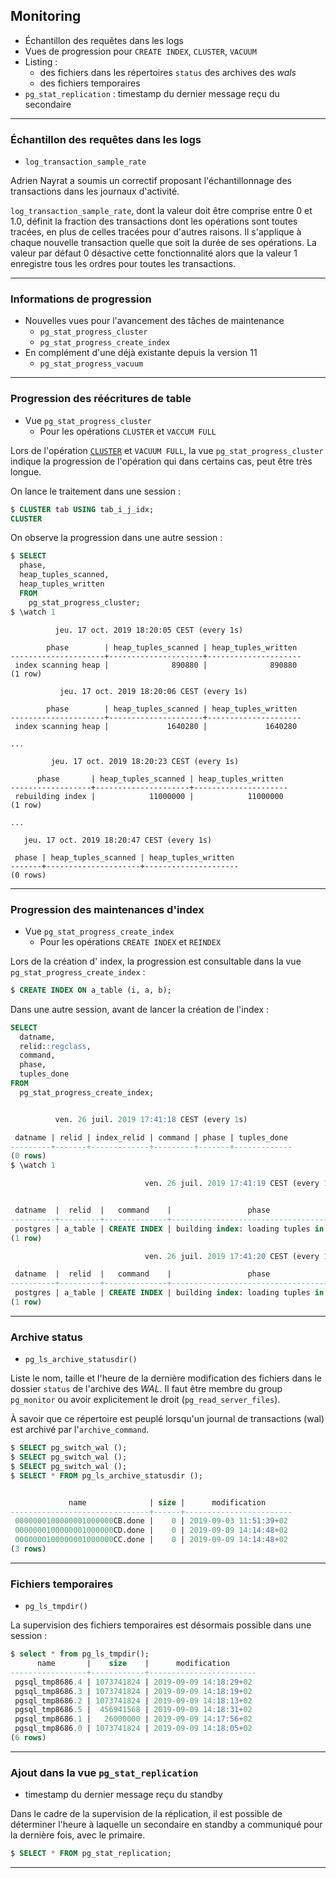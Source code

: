 ## Monitoring

<div class="slide-content">

  * Échantillon des requêtes dans les logs
  * Vues de progression pour `CREATE INDEX`, `CLUSTER`, `VACUUM`
  * Listing : 
    *  des fichiers dans les répertoires `status` des archives des _wals_ 
    *  des fichiers temporaires
  * `pg_stat_replication` : timestamp du dernier message reçu du secondaire

</div>

<div class="notes">


</div>

-----

### Échantillon des requêtes dans les logs

<div class="slide-content">

  * `log_transaction_sample_rate`
</div>

<div class="notes">

Adrien Nayrat a soumis un correctif proposant l'échantillonnage des transactions dans les journaux d'activité.

`log_transaction_sample_rate`, dont la valeur doit être comprise entre 0 et 1.0, définit la fraction des transactions dont les opérations sont toutes tracées, en plus de celles tracées pour d'autres raisons. Il s'applique à chaque nouvelle transaction quelle que soit la durée de ses opérations. La valeur par défaut 0 désactive cette fonctionnalité alors que la valeur 1 enregistre tous les ordres pour toutes les transactions. 

</div>

----

###  Informations de progression

<div class="slide-content">

  * Nouvelles vues pour l'avancement des tâches de maintenance
    * `pg_stat_progress_cluster`
    * `pg_stat_progress_create_index`
  * En complément d'une déjà existante depuis la version 11
    * `pg_stat_progress_vacuum`

</div>

<div class="notes">

</div>

----

###  Progression des réécritures de table

<div class="slide-content">

  * Vue `pg_stat_progress_cluster`
    * Pour les opérations `CLUSTER` et `VACCUM FULL`

</div>


<div class="notes">

Lors de l'opération [`CLUSTER`](https://docs.postgresql.fr/12/sql-cluster.html) et `VACUUM FULL`, la vue `pg_stat_progress_cluster` indique la progression de l'opération qui dans certains cas, peut être très 
longue.

On lance le traitement dans une session :

```SQL
$ CLUSTER tab USING tab_i_j_idx;
CLUSTER
```

On observe la progression dans une autre session :

```sql
$ SELECT
  phase,
  heap_tuples_scanned,
  heap_tuples_written
  FROM
    pg_stat_progress_cluster;
$ \watch 1
```

```console
          jeu. 17 oct. 2019 18:20:05 CEST (every 1s)

        phase        | heap_tuples_scanned | heap_tuples_written 
---------------------+---------------------+---------------------
 index scanning heap |              890880 |              890880
(1 row)

           jeu. 17 oct. 2019 18:20:06 CEST (every 1s)

        phase        | heap_tuples_scanned | heap_tuples_written 
---------------------+---------------------+---------------------
 index scanning heap |             1640280 |             1640280

...

         jeu. 17 oct. 2019 18:20:23 CEST (every 1s)

      phase       | heap_tuples_scanned | heap_tuples_written 
------------------+---------------------+---------------------
 rebuilding index |            11000000 |            11000000
(1 row)

...

   jeu. 17 oct. 2019 18:20:47 CEST (every 1s)

 phase | heap_tuples_scanned | heap_tuples_written 
-------+---------------------+---------------------
(0 rows)
```

</div>

----

### Progression des maintenances d'index

<div class="slide-content">

  * Vue `pg_stat_progress_create_index`
    * Pour les opérations `CREATE INDEX` et `REINDEX`

</div>


<div class="notes">

Lors de la création d' index, la progression est consultable dans la vue
`pg_stat_progress_create_index` :

```sql
$ CREATE INDEX ON a_table (i, a, b);
```

Dans une autre session, avant de lancer la création de l'index :

```sql
SELECT
  datname,
  relid::regclass,
  command,
  phase,
  tuples_done
FROM
  pg_stat_progress_create_index;


          ven. 26 juil. 2019 17:41:18 CEST (every 1s)

 datname | relid | index_relid | command | phase | tuples_done 
---------+-------+-------------+---------+-------+-------------
(0 rows)
$ \watch 1

                              ven. 26 juil. 2019 17:41:19 CEST (every 1s)


 datname  |  relid  |   command    |                 phase                  | tuples_done 
----------+---------+--------------+----------------------------------------+-------------
 postgres | a_table | CREATE INDEX | building index: loading tuples in tree |      718515
(1 row)

                              ven. 26 juil. 2019 17:41:20 CEST (every 1s)

 datname  |  relid  |   command    |                 phase                  | tuples_done 
----------+---------+--------------+----------------------------------------+-------------
 postgres | a_table | CREATE INDEX | building index: loading tuples in tree |     1000000
(1 row)


```
</div>

-----

### Archive status 

<div class="slide-content">

  * `pg_ls_archive_statusdir()`
</div>

<div class="notes">

Liste le nom, taille et l'heure de la dernière modification des fichiers dans  le dossier `status` de l'archive des _WAL_. Il faut être membre du group `pg_monitor` ou avoir explicitement le droit (`pg_read_server_files`).

À savoir que ce répertoire est peuplé lorsqu'un journal de transactions (wal)
est archivé par l'`archive_command`.


```sql
$ SELECT pg_switch_wal ();
$ SELECT pg_switch_wal ();
$ SELECT pg_switch_wal ();
$ SELECT * FROM pg_ls_archive_statusdir ();


             name              | size |      modification      
-------------------------------+------+------------------------
 0000000100000001000000CB.done |    0 | 2019-09-03 11:51:39+02
 0000000100000001000000CD.done |    0 | 2019-09-09 14:14:48+02
 0000000100000001000000CC.done |    0 | 2019-09-09 14:14:48+02
(3 rows)


```
</div>

-----

### Fichiers temporaires 

<div class="slide-content">

  * `pg_ls_tmpdir()`
</div>

<div class="notes">

La supervision des fichiers temporaires est désormais possible dans une session :

```sql
$ select * from pg_ls_tmpdir();
      name       |    size    |      modification      
-----------------+------------+------------------------
 pgsql_tmp8686.4 | 1073741824 | 2019-09-09 14:18:29+02
 pgsql_tmp8686.3 | 1073741824 | 2019-09-09 14:18:19+02
 pgsql_tmp8686.2 | 1073741824 | 2019-09-09 14:18:13+02
 pgsql_tmp8686.5 |  456941568 | 2019-09-09 14:18:31+02
 pgsql_tmp8686.1 |   26000000 | 2019-09-09 14:17:56+02
 pgsql_tmp8686.0 | 1073741824 | 2019-09-09 14:18:05+02
(6 rows)


```
</div>

-----

###  Ajout dans la vue `pg_stat_replication` 

<div class="slide-content">

  * timestamp du dernier message reçu du standby

</div>

<div class="notes">

Dans le cadre de la supervision de la réplication, il est possible de déterminer l'heure à laquelle un secondaire en standby a communiqué pour la dernière fois, avec le primaire.

```SQL
$ SELECT * FROM pg_stat_replication;

```

</div>

----
